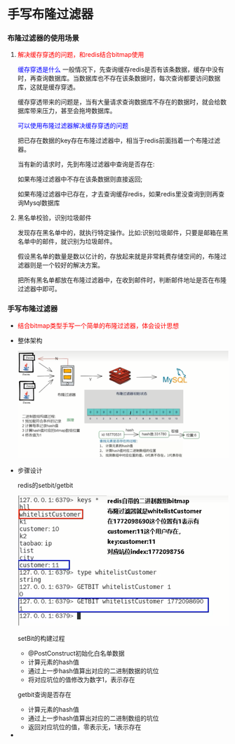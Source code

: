 # 手写布隆过滤器

### 布隆过滤器的使用场景

1. <font color = 'red'> 解决缓存穿透的问题，和redis结合bitmap使用</font>

   <font color = 'blue'>缓存穿透是什么</font>
   一般情况下，先查询缓存redis是否有该条数据，缓存中没有时，再查询数据库。当数据库也不存在该条数据时，每次查询都要访问数据库，这就是缓存穿透。

   缓存穿透带来的问题是，当有大量请求查询数据库不存在的数据时，就会给数据库带来压力，甚至会拖垮数据库。

   <font color = 'blue'>可以使用布隆过滤器解决缓存穿透的问题</font>

   把已存在数据的key存在布隆过滤器中，相当于redis前面挡着一个布隆过滤器。

   当有新的请求时，先到布隆过滤器中查询是否存在:

   如果布隆过滤器中不存在该条数据则直接返回;

   如果布隆过滤器中已存在，才去查询缓存redis，如果redis里没查询到则再查询Mysql数据库

2. 黑名单校验，识别垃圾邮件

   发现存在黑名单中的，就执行特定操作。比如:识别垃圾邮件，只要是邮箱在黑名单中的邮件，就识别为垃圾邮件。

   假设黑名单的数量是数以亿计的，存放起来就是非常耗费存储空间的，布隆过滤器则是一个较好的解决方案。

   把所有黑名单都放在布隆过滤器中，在收到邮件时，判断邮件地址是否在布隆过滤器中即可。

### 手写布隆过滤器

- <font color = 'red'> 结合bitmap类型手写一个简单的布隆过滤器，体会设计思想</font>

- 整体架构

  ![](images/9.手写设计架构.jpg)

- 步骤设计

  redis的setbit/getbit

  ![](images/10.redis的setbit和getbit.jpg)

  setBit的构建过程

  - @PostConstruct初始化白名单数据
  - 计算元素的hash值
  - 通过上一步hash值算出对应的二进制数据的坑位
  - 将对应坑位的值修改为数字1，表示存在

  getbit查询是否存在

  - 计算元素的hash值
  - 通过上一步hash值算出对应的二进制数组的坑位
  - 返回对应坑位的值，零表示无，1表示存在

- 














